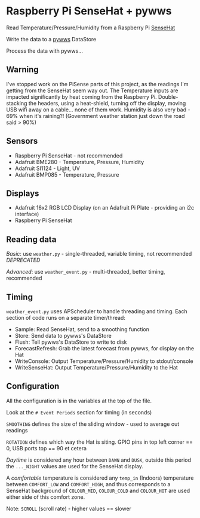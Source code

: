 # Raspberry Pi SenseHat + pywws
Read Temperature/Pressure/Humidity from a Raspberry Pi [SenseHat](https://www.raspberrypi.org/products/sense-hat/)

Write the data to a [pywws](https://github.com/jim-easterbrook/pywws) DataStore

Process the data with pywws...

## Warning
I've stopped work on the PiSense parts of this project, as the readings I'm getting from the SenseHat seem way out. The Temperature inputs are impacted significantly by heat coming from the Raspberry Pi. Double-stacking the headers, using a heat-shield, turning off the display, moving USB wifi away on a cable... none of them work. Humidity is also very bad - 69% when it's raining?! (Government weather station just down the road said > 90%)

## Sensors
* Raspberry Pi SenseHat - not recommended
* Adafruit BME280 - Temperature, Pressure, Humidity
* Adafruit SI1124 - Light, UV
* Adafruit BMP085 - Temperature, Pressure

## Displays
* Adafruit 16x2 RGB LCD Display (on an Adafruit Pi Plate - providing an i2c interface)
* Raspberry Pi SenseHat

## Reading data
*Basic*: use `weather.py` - single-threaded, variable timing, not recommended *DEPRECATED*

*Advanced*: use `weather_event.py` - multi-threaded, better timing, recommended

## Timing
`weather_event.py` uses APScheduler to handle threading and timing. Each
section of code runs on a separate timer/thread:
* Sample: Read SenseHat, send to a smoothing function
* Store: Send data to pywws's DataStore
* Flush: Tell pywws's DataStore to write to disk
* ForecastRefresh: Grab the latest forecast from pywws, for display on the Hat
* WriteConsole: Output Temperature/Pressure/Humidity to stdout/console
* WriteSenseHat: Output Temperature/Pressure/Humidity to the Hat

## Configuration
All the configuration is in the variables at the top of the file.

Look at the `# Event Periods` section for timing (in seconds)

`SMOOTHING` defines the size of the sliding window - used to average out readings

`ROTATION` defines which way the Hat is siting. GPIO pins in top left corner == 0,
USB ports top == 90 et cetera

_Daytime_ is considered any hour between `DAWN` and `DUSK`, outside this period
the `..._NIGHT` values are used for the SenseHat display.

A _comfortable_ temperature is considered any `temp_in` (Indoors) temperature between `COMFORT_LOW` and `COMFORT_HIGH`, and thus corresponds to a SenseHat background of `COLOUR_MID`, `COLOUR_COLD` and `COLOUR_HOT` are used either side of this comfort zone.

Note: `SCROLL` (scroll rate) - higher values == slower
